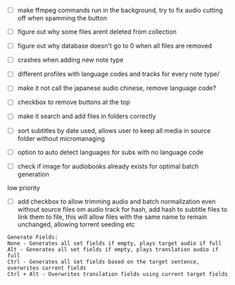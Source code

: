 






- [ ] make ffmpeg commands run in the background, try to fix audio cutting off when spamming the button
- [ ] figure out why some files arent deleted from collection
- [ ] figure out why database doesn't go to 0 when all files are removed
- [ ] crashes when adding new note type
- [ ] different profiles with language codes and tracks for every note type/
- [ ] make it not call the japanese audio chinese, remove language code?
- [ ] checkbox to remove buttons at the top
- [ ] make it search and add files in folders correctly
- [ ] sort subtitles by date used, allows user to keep all media in source folder without micromanaging
- [ ] option to auto detect languages for subs with no language code
- [ ] check if image for audiobooks already exists for optimal batch generation 




low priority
- [ ] add checkbox to allow trimming audio and batch normalization even without source files
om audio track for hash, add hash to subtitle files to link them to file, this will allow files with the same name to remain unchanged, allowing torrent seeding etc




```
Generate Fields:
None - Generates all set fields if empty, plays target audio if full
Alt - Generates all set fields if empty, plays translation audio if full
Ctrl - Generates all set fields based on the target sentence, overwrites current fields
Ctrl + Alt - Overwrites translation fields using current target fields
```

